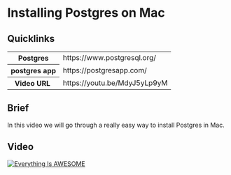 # Installing Postgres on Mac

## Quicklinks

<table>
  <tr>
    <th>
      Postgres
    </th>
    <td>
      https://www.postgresql.org/
    </td>
  </tr>
  <tr>
    <th>
      postgres app
    </th>
    <td>
      https://postgresapp.com/
    </td>
  </tr>
  <tr>
    <th>
      Video URL 
    </th>
    <td>
      https://youtu.be/MdyJ5yLp9yM
    </td>
  </tr>
</table>

## Brief

In this video we will go through a really easy way to install Postgres in Mac.

## Video

[![Everything Is AWESOME](https://img.youtube.com/vi/MdyJ5yLp9yM/0.jpg)](https://www.youtube.com/watch?v=MdyJ5yLp9yM)

